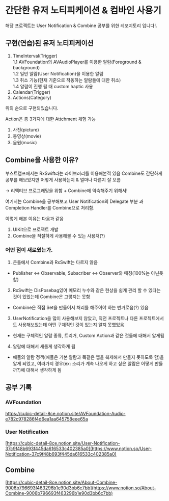 # 간단한 유저 노티피케이션 & 컴바인 사용기

해당 프로젝트는 User Notification & Combine 공부를 위한 레포지토리 입니다!.

## 구현(연습)된 유저 노티피케이션

1. TimeInterval(Trigger)<br>
  1.1 AVFoundation의 AVAudioPlayer를 이용한 알람(Foreground & background)<br>
  1.2 일반 알람(User Notification)을 이용한 알람<br>
  1.3 취소 기능(현재 기준으로 작동하는 알람들에 대한 취소)<br>
  1.4 알람이 진행 될 때 custom haptic 사용<br>
3. Calendar(Trigger)
4. Actions(Category)

위의 순으로 구현되있습니다.

Action은 총 3가지에 대한 Attchment 체험 가능

1. 사진(picture)
2. 동영상(movie)
3. 음원(music)

## Combine을 사용한 이유?

부스트캠프에서는 RxSwift라는 라이브러리를 이용해본적 있음
Combine도 간단하게 공부를 해보았지만 어떻게 사용하는지 & 얼마나 다른지 잘 모름

→ 리엑티브 프로그래밍을 위함 + Combine에 익숙해주기 위해서!

여기서는 Combine을 공부해보고 User Notification의 Delegate 부분 과 Completion Handler를 Combine으로 처리함.

이렇게 해본 이유는 다음과 같음

1. UIKit으로 프로젝트 개발
2. Combine을 적절하게 사용해볼 수 있는 사용처(?)

### 어떤 점이 새로웠는가.
1. 큰틀에서 Combine과 RxSwift는 다르지 않음
  - Publisher <-> Observable, Subscriber <-> Observer와 매칭(100%는 아닌듯 함)
2. RxSwift는 DisPosebag있어 메모리 누수와 같은 현상을 쉽게 관리 할 수 있다는 것이 있었는데 Combine은 그렇지는 못함
  - Combine은 직접 Set<AnyCancellable>을 만들어서 처리를 해주어야 하는 번거로움(?) 있음
3. UserNotification을 많이 사용해보지 않았고, 직전 프로젝트나 다른 프로젝트에서도 사용해보았는데 어떤 구체적인 것이 있는지 알지 못했었음
  - 현재는 구체적인 알람 종류, 트리거, Custom Action과 같은 것들에 대해서 알게됨
4. 알람에 대해서 새롭게 생각하게 됨
  - 애플의 알람 정책(애플은 기본 알람과 똑같은 앱을 복제해서 만들지 못하도록 함)을 알게 되었고, 여러가지 경우(ex: 소리가 계속 나오게 하고 싶은 알람은 어떻게 만들까?)에 대해서 생각하게 됨

## 공부 기록
  
### AVFoundation
 https://cubic-detail-8ce.notion.site/AVFoundation-Audio-e782c978286f4d6ea1aa645758eee65a

### User Notification

[https://cubic-detail-8ce.notion.site/User-Notification-37c9f48b693f445da616533c402385a0](https://www.notion.so/User-Notification-37c9f48b693f445da616533c402385a0)

## Combine

[https://cubic-detail-8ce.notion.site/About-Combine-9006b796693f463296b1e90d3bb6c7bb](https://www.notion.so/About-Combine-9006b796693f463296b1e90d3bb6c7bb)
